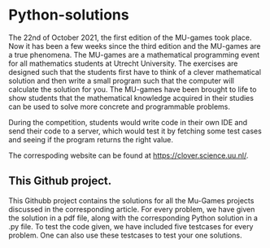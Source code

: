 # Python-solutions
The 22nd of October 2021, the first edition of the MU-games took place. Now it has been a few weeks since the third edition and the MU-games are a true phenomena. The MU-games are a mathematical programming event for all mathematics students at Utrecht University. The exercises are designed such that the students first have to think of a clever mathematical solution and then write a small program such that the computer will calculate the solution for you. The MU-games have been brought to life to show students that the mathematical knowledge acquired in their studies can be used to solve more concrete and programmable problems.

During the competition, students would write code in their own IDE and send their code to a server, which would test it by fetching some test cases and seeing if the program returns the right value.

The correspoding website can be found at https://clover.science.uu.nl/.

## This Github project.
This Githubb project contains the solutions for all the Mu-Games projects discussed in the corresponding article. For every problem, we have given the solution in a pdf file, along with the corresponding Python solution in a .py file. To test the code given, we have included five testcases for every problem. One can also use these testcases to test your one solutions.
